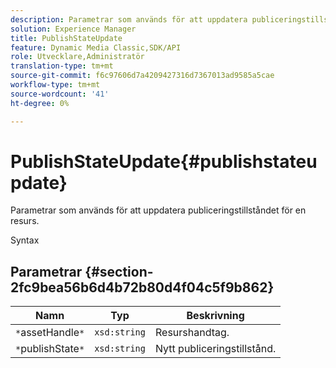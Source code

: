 ```yaml
---
description: Parametrar som används för att uppdatera publiceringstillståndet för en resurs.
solution: Experience Manager
title: PublishStateUpdate
feature: Dynamic Media Classic,SDK/API
role: Utvecklare,Administratör
translation-type: tm+mt
source-git-commit: f6c97606d7a4209427316d7367013ad9585a5cae
workflow-type: tm+mt
source-wordcount: '41'
ht-degree: 0%

---
```



# PublishStateUpdate{#publishstateupdate}

Parametrar som används för att uppdatera publiceringstillståndet för en resurs.

Syntax

## Parametrar {#section-2fc9bea56b6d4b72b80d4f04c5f9b862}

| Namn | Typ | Beskrivning |
|---|---|---|
| `*`assetHandle`*` | `xsd:string` | Resurshandtag. |
| `*`publishState`*` | `xsd:string` | Nytt publiceringstillstånd. |

